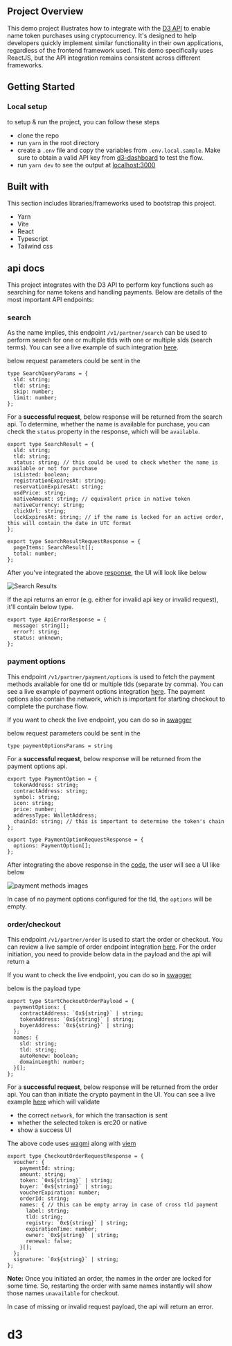 ## Project Overview

This demo project illustrates how to integrate with the [D3 API](https://docs.d3.app/channel-partner-integrations/d3-api) to enable name token purchases using cryptocurrency. It's designed to help developers quickly implement similar functionality in their own applications, regardless of the frontend framework used. This demo specifically uses ReactJS, but the API integration remains consistent across different frameworks.

## Getting Started

### Local setup

to setup & run the project, you can follow these steps

- clone the repo
- run `yarn` in the root directory
- create a `.env` file and copy the variables from `.env.local.sample`. Make sure to obtain a valid API key from [d3-dashboard](https://dashboard.d3.app/) to test the flow.
- run `yarn dev` to see the output at [localhost:3000](http://localhost:3000)

## Built with

This section includes libraries/frameworks used to bootstrap this project.

- Yarn
- Vite
- React
- Typescript
- Tailwind css

## api docs

This project integrates with the D3 API to perform key functions such as searching for name tokens and handling payments. Below are details of the most important API endpoints:

### search

As the name implies, this endpoint `/v1/partner/search` can be used to perform search for one or multiple tlds with one or multiple slds (search terms). You can see a live example of such integration [here](https://github.com/d3-inc/d3-api-demo/blob/main/src/views/search/hooks/useSearch.ts#L27).

below request parameters could be sent in the

```
type SearchQueryParams = {
  sld: string;
  tld: string;
  skip: number;
  limit: number;
};
```

For a **successful request**, below response will be returned from the search api. To determine, whether the name is available for purchase, you can check the `status` property in the response, which will be `available`.

```
export type SearchResult = {
  sld: string;
  tld: string;
  status: string; // this could be used to check whether the name is available or not for purchase
  isListed: boolean;
  registrationExpiresAt: string;
  reservationExpiresAt: string;
  usdPrice: string;
  nativeAmount: string; // equivalent price in native token
  nativeCurrency: string;
  clickUrl: string;
  lockExpiresAt: string; // if the name is locked for an active order, this will contain the date in UTC format
};

export type SearchResultRequestResponse = {
  pageItems: SearchResult[];
  total: number;
};
```

After you've integrated the above [response](https://github.com/d3-inc/d3-api-demo/blob/main/src/views/search/searchResults.tsx), the UI will look like below

![Search Results](https://github.com/user-attachments/assets/31d24d51-bb24-4dbd-8a50-6ce02623da54)

If the api returns an error (e.g. either for invalid api key or invalid request), it'll contain below type.

```
export type ApiErrorResponse = {
  message: string[];
  error?: string;
  status: unknown;
};
```

### payment options

This endpoint `/v1/partner/payment/options` is used to fetch the payment methods available for one tld or multiple tlds (separate by comma). You can see a live example of payment options integration [here](https://github.com/d3-inc/d3-api-demo/blob/main/src/views/cart/hooks/useCheckout.ts#L46). The payment options also contain the network, which is important for starting checkout to complete the purchase flow.

If you want to check the live endpoint, you can do so in [swagger](https://api-public.d3.app/swagger#/Partner%20API/PartnerController_getPaymentOptions)

below request parameters could be sent in the

```
type paymentOptionsParams = string
```

For a **successful request**, below response will be returned from the payment options api.

```
export type PaymentOption = {
  tokenAddress: string;
  contractAddress: string;
  symbol: string;
  icon: string;
  price: number;
  addressType: WalletAddress;
  chainId: string; // this is important to determine the token's chain
};

export type PaymentOptionRequestResponse = {
  options: PaymentOption[];
};
```

After integrating the above response in the [code](https://github.com/d3-inc/d3-api-demo/blob/main/src/views/cart/cartItems.tsx), the user will see a UI like below

![payment methods images](https://github.com/user-attachments/assets/a49b33b8-6cca-4723-a431-decd827cce82)

In case of no payment options configured for the tld, the `options` will be empty.

### order/checkout

This endpoint `/v1/partner/order` is used to start the order or checkout. You can review a live sample of order endpoint integration [here](https://github.com/d3-inc/d3-api-demo/blob/main/src/views/cart/hooks/useCheckout.ts#L125). For the order initiation, you need to provide below data in the payload and the api will return a

If you want to check the live endpoint, you can do so in [swagger](https://api-public.d3.app/swagger#/Partner%20API/PartnerController_createPartnerOrder)

below is the payload type

```
export type StartCheckoutOrderPayload = {
  paymentOptions: {
    contractAddress: `0x${string}` | string;
    tokenAddress: `0x${string}` | string;
    buyerAddress: `0x${string}` | string;
  };
  names: {
    sld: string;
    tld: string;
    autoRenew: boolean;
    domainLength: number;
  }[];
};
```

For a **successful request**, below response will be returned from the order api. You can than initiate the crypto payment in the UI. You can see a live example [here](https://github.com/d3-inc/d3-api-demo/blob/main/src/hooks/useCryptoTransaction.ts) which will validate

- the correct `network`, for which the transaction is sent
- whether the selected token is erc20 or native
- show a success UI

The above code uses [wagmi](https://wagmi.sh/react/getting-started) along with [viem](https://viem.sh/docs/getting-started)

```
export type CheckoutOrderRequestResponse = {
  voucher: {
    paymentId: string;
    amount: string;
    token: `0x${string}` | string;
    buyer: `0x${string}` | string;
    voucherExpiration: number;
    orderId: string;
    names: { // this can be empty array in case of cross tld payment
      label: string;
      tld: string;
      registry: `0x${string}` | string;
      expirationTime: number;
      owner: `0x${string}` | string;
      renewal: false;
    }[];
  };
  signature: `0x${string}` | string;
};
```

**Note:** Once you initiated an order, the names in the order are locked for some time. So, restarting the order with same names instantly will show those names `unavailable` for checkout.

In case of missing or invalid request payload, the api will return an error.
# d3
